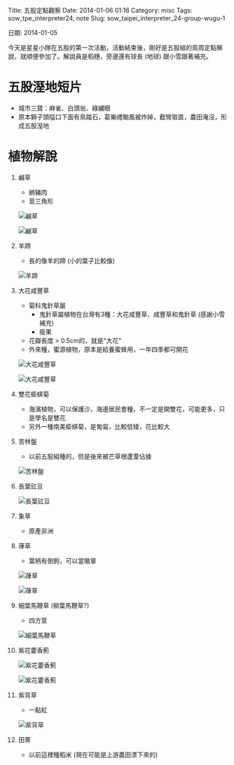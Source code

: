 Title: 五股定點觀察
Date: 2014-01-06 01:16
Category: misc
Tags: sow_tpe_interpreter24, note
Slug: sow_taipei_interpreter_24-group-wugu-1

日期: 2014-01-05

今天是星星小隊在五股的第一次活動，活動結束後，剛好是五股組的周周定點解說，就順便參加了。解說員是稻穗，旁邊還有球長 (地球) 跟小雪跟著補充。

# 五股溼地短片

* 城市三寶：麻雀、白頭翁、綠繡眼
* 原本獅子頭隘口下面有鳥踏石，葛樂禮颱風被炸掉，截彎取直，農田淹沒，形成五股溼地

# 植物解說

1. 鹹草
    * 綁豬肉
    * 莖三角形

    ![鹹草](/static/images/misc/sow24/2014-01-05_wugu/tn_P1050058.JPG)

    ![鹹草](/static/images/misc/sow24/2014-01-05_wugu/tn_P1050057.JPG)

2. 羊蹄
    * 長的像羊的蹄 (小的葉子比較像)
   
    ![羊蹄](/static/images/misc/sow24/2014-01-05_wugu/tn_P1050063.JPG)

3. 大花咸豐草
    * 菊科鬼針草屬
       * 鬼針草屬植物在台灣有3種：大花咸豐草、咸豐草和鬼針草 (感謝小雪補充)
       * 瘦果
    * 花瓣長度 > 0.5cm的，就是"大花"
    * 外來種，蜜源植物，原本是給養蜜蜂用，一年四季都可開花
   
    ![大花咸豐草](/static/images/misc/sow24/2014-01-05_wugu/tn_P1050066.JPG)
   
    ![大花咸豐草](/static/images/misc/sow24/2014-01-05_wugu/tn_P1050065.JPG)

4. 雙花蟛蜞菊
    * 海濱植物，可以保護沙，海邊居民會種，不一定是開雙花，可能更多，只是學名是雙花
    * 另外一種南美蟛蜞菊，是匍匐，比較低矮，花比較大

5. 苦林盤
    * 以前五股組種的，但是後來被芒草根蘆葦佔據

    ![苦林盤](/static/images/misc/sow24/2014-01-05_wugu/tn_P1050078.JPG)

6. 長葉豇豆

    ![長葉豇豆](/static/images/misc/sow24/2014-01-05_wugu/tn_P1050069.JPG)

7. 象草
    * 原產非洲
   
8. 葎草
    * 葉柄有倒鉤，可以當徽章

    ![葎草](/static/images/misc/sow24/2014-01-05_wugu/tn_P1050098.JPG)

    ![葎草](/static/images/misc/sow24/2014-01-05_wugu/tn_P1050100.JPG)

9. 細葉馬鞭草 (柳葉馬鞭草?)
    * 四方莖

    ![細葉馬鞭草](/static/images/misc/sow24/2014-01-05_wugu/tn_P1050103.JPG)

10. 紫花藿香薊

    ![紫花藿香薊](/static/images/misc/sow24/2014-01-05_wugu/tn_P1050115.JPG)

    ![紫花藿香薊](/static/images/misc/sow24/2014-01-05_wugu/tn_P1050116.JPG)

11. 紫背草
     * 一點紅
    
    ![紫背草](/static/images/misc/sow24/2014-01-05_wugu/tn_P1050118.JPG)
    
12. 田菁
     * 以前這裡種稻米 (現在可能是上游農田漂下來的)

